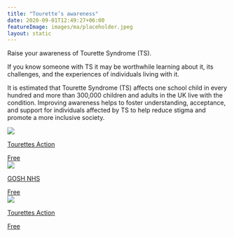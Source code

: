 ```yaml
---
title: "Tourette’s awareness"
date: 2020-09-01T12:49:27+06:00
featureImage: images/ma/placeholder.jpeg
layout: static
---
```


Raise your awareness of Tourette Syndrome (TS).

If you know someone with TS it may be worthwhile learning about it, its challenges, and the experiences of individuals living with it.

It is estimated that Tourette Syndrome (TS) affects one school child in every hundred and more than 300,000 children and adults in the UK live with the condition. Improving awareness helps to foster understanding, acceptance, and support for individuals affected by TS to help reduce stigma and promote a more inclusive society.

<a class="ma-link" href="https://www.tourettes-action.org.uk/15-get-involved.html"><div class="ma-card ma-card-Community"><div class="ma-icon"><img src ="/images/Icon-check - community - opacity.svg"/></div><div class="ma-name"><p>Tourettes Action</p></div><div class="ma-paid-text"><span>Free</span></div></div></a><a class="ma-link" href="https://www.gosh.nhs.uk/conditions-and-treatments/conditions-we-treat/tourette-syndrome/"><div class="ma-card ma-card-Community"><div class="ma-icon"><img src ="/images/Icon-check - community - opacity.svg"/></div><div class="ma-name"><p>GOSH NHS</p></div><div class="ma-paid-text"><span>Free</span></div></div></a><a class="ma-link" href="https://www.tourettes-action.org.uk/67-what-is-ts.htm"><div class="ma-card ma-card-Community"><div class="ma-icon"><img src ="/images/Icon-check - community - opacity.svg"/></div><div class="ma-name"><p>Tourettes Action</p></div><div class="ma-paid-text"><span>Free</span></div></div></a>  

<br/><br/>






